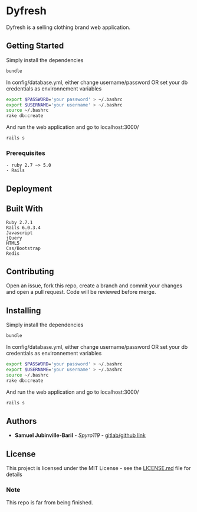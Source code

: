 # Dyfresh

Dyfresh is a selling clothing brand web application. 

## Getting Started

Simply install the dependencies 
```bash 
bundle
```

In config/database.yml, either change username/password OR set your db credentials as environnement variables
```bash
export $PASSWORD='your password' > ~/.bashrc
export $USERNAME='your username' > ~/.bashrc
source ~/.bashrc
rake db:create
```

And run the web application and go to localhost:3000/ 
```bash 
rails s
```

### Prerequisites

```
- ruby 2.7 ~> 5.0
- Rails
```

## Deployment

<!-- Add additional notes about how to deploy this on a live system -->

## Built With

```
Ruby 2.7.1
Rails 6.0.3.4
Javascript
jQuery
HTML5
Css/Bootstrap
Redis
```

## Contributing

Open an issue, fork this repo, create a branch and commit your changes and open a pull request. Code will be reviewed before merge.

## Installing

Simply install the dependencies 
```bash 
bundle
```

In config/database.yml, either change username/password OR set your db credentials as environnement variables
```bash
export $PASSWORD='your password' > ~/.bashrc
export $USERNAME='your username' > ~/.bashrc
source ~/.bashrc
rake db:create
```

And run the web application and go to localhost:3000/ 
```bash 
rails s
```

## Authors

* **Samuel Jubinville-Baril** - *Spyro119* - [gitlab/github link]()

## License

This project is licensed under the MIT License - see the [LICENSE.md](LICENSE) file for details


### Note
This repo is far from being finished. 
